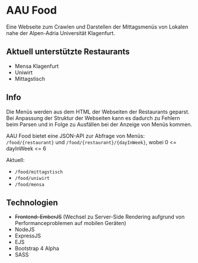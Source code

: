 # AAU Food
Eine Webseite zum Crawlen und Darstellen der Mittagsmenüs von Lokalen nahe der Alpen-Adria Universität Klagenfurt.

## Aktuell unterstützte Restaurants
* Mensa Klagenfurt
* Uniwirt
* Mittagstisch

## Info
Die Menüs werden aus dem HTML der Webseiten der Restaurants geparst. Bei Anpassung der Struktur der Webseiten kann es dadurch zu Fehlern beim Parsen und in Folge zu Ausfällen bei der Anzeige von Menüs kommen.

AAU Food bietet eine JSON-API zur Abfrage von Menüs:
```/food/{restaurant}``` und ```/food/{restaurant}/{dayInWeek}```, wobei 0 <= dayInWeek <= 6

Aktuell:
* ```/food/mittagstisch```
* ```/food/uniwirt```
* ```/food/mensa```

## Technologien
* ~~Frontend: EmberJS~~ (Wechsel zu Server-Side Rendering aufgrund von Performanceproblemen auf mobilen Geräten)
* NodeJS
* ExpressJS
* EJS
* Bootstrap 4 Alpha
* SASS

